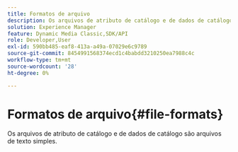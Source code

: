 ```yaml
---
title: Formatos de arquivo
description: Os arquivos de atributo de catálogo e de dados de catálogo são arquivos de texto simples.
solution: Experience Manager
feature: Dynamic Media Classic,SDK/API
role: Developer,User
exl-id: 590bb485-eaf8-413a-a49a-07029e6c9789
source-git-commit: 8454991568374ecd1c4babdd3210250ea7988c4c
workflow-type: tm+mt
source-wordcount: '28'
ht-degree: 0%

---
```


# Formatos de arquivo{#file-formats}

Os arquivos de atributo de catálogo e de dados de catálogo são arquivos de texto simples.

